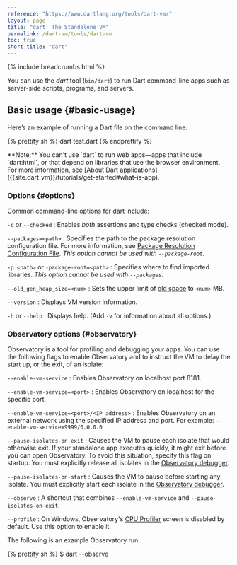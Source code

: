 ```yaml
---
reference: "https://www.dartlang.org/tools/dart-vm/"
layout: page
title: "dart: The Standalone VM"
permalink: /dart-vm/tools/dart-vm
toc: true
short-title: "dart"
---
```


{% include breadcrumbs.html %}

You can use the _dart_ tool (`bin/dart`) to run Dart command-line apps such as
server-side scripts, programs, and servers.

## Basic usage {#basic-usage}

Here’s an example of running a Dart file on the command line:

{% prettify sh %}
dart test.dart
{% endprettify %}

<aside class="alert alert-info" markdown="1">
**Note:** You can't use `dart` to run web apps&mdash;apps
that include `dart:html`, or that depend on libraries
that use the browser environment. For more information, see
[About Dart applications]({{site.dart_vm}}/tutorials/get-started#what-is-app).
</aside>

### Options {#options}

Common command-line options for dart include:

`-c` or `--checked`
: Enables _both_ assertions and type checks (checked mode).

`--packages=<path>`
: Specifies the path to the package resolution configuration file.
  For more information, see
  [Package Resolution Configuration File](https://github.com/lrhn/dep-pkgspec/blob/master/DEP-pkgspec.md).
  _This option cannot be used with `--package-root`._

`-p <path>` or `-package-root=<path>`
: Specifies where to find imported libraries.
  _This option cannot be used with `--packages`._

`--old_gen_heap_size=<num>`
: Sets the upper limit of
  [old space](https://dart-lang.github.io/observatory/glossary#old-space) to `<num>` MB.

`--version`
: Displays VM version information.

`-h` or `--help`
: Displays help. (Add `-v` for information about all options.)

### Observatory options {#observatory}

Observatory is a tool for profiling and debugging your apps.
You can use the following flags to enable Observatory and to
instruct the VM to delay the start up, or the exit, of an isolate:

`--enable-vm-service`
: Enables Observatory on localhost port 8181.

`--enable-vm-service=<port>`
: Enables Observatory on localhost for the specific port.

`--enable-vm-service=<port>/<IP address>`
: Enables Observatory on an external network using the specified
  IP address and port. For example:
  `--enable-vm-service=9999/0.0.0.0`

`--pause-isolates-on-exit`
: Causes the VM to pause each isolate that would otherwise exit.
  If your standalone app executes quickly,
  it might exit before you can open Observatory. To avoid this situation,
  specify this flag on startup.  You must explicitly release all isolates
  in the [Observatory debugger](https://dart-lang.github.io/observatory/debugger.html).

`--pause-isolates-on-start`
: Causes the VM to pause before starting any isolate.
  You must explicitly start each isolate in the
  [Observatory debugger](https://dart-lang.github.io/observatory/debugger.html).

`--observe`
: A shortcut that combines `--enable-vm-service` and
  `--pause-isolates-on-exit`.

`--profile`
: On Windows, Observatory's
  [CPU Profiler](https://dart-lang.github.io/observatory/cpu-profile.html) screen
  is disabled by default. Use this option to enable it.

The following is an example Observatory run:

{% prettify sh %}
$ dart --observe <script>.dart
{% endprettify %}

For more information, see [Observatory](https://dart-lang.github.io/observatory/).

### Snapshot option {#snapshots}

You can also generate snapshots:

`--snapshot=<filename>`
: Generates a snapshot in the specified file. For information
  on generating and running snapshots, see the article
  [Snapshots in Dart]({{site.dart_vm}}/articles/snapshots).

## Enabling checked mode {#enabling-checked-mode}

Dart programs run in one of two modes: checked or production. By default, the
Dart VM runs in production mode. We recommend that you enable checked mode for
development and testing.

In checked mode, assignments are dynamically checked, and certain violations of
the type system raise exceptions at runtime. In production mode, static type
annotations have no effect.

Assert statements are also enabled in checked mode. An
[assert statement](/guides/language-tour#assert)
checks a boolean condition, raising an exception if the condition is false.
Assertions do not run in production mode.

You can run the VM in checked mode with the `--checked` command-line flag:

{% prettify sh %}
dart --checked test.dart
{% endprettify %}

